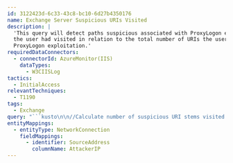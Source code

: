 ```yaml
---
id: 3122423d-6c33-43c8-bc10-6d27b4350176
name: Exchange Server Suspicious URIs Visited
description: |
  'This query will detect paths suspicious associated with ProxyLogon exploitation, it will then calculate the percentage of suspicious URIs
  the user had visited in relation to the total number of URIs the user has visited. This query will assist in the detection of automated
  ProxyLogon exploitation.'
requiredDataConnectors:
  - connectorId: AzureMonitor(IIS)
    dataTypes:
      - W3CIISLog
tactics:
  - InitialAccess
relevantTechniques:
  - T1190
tags:
  - Exchange
query: "```kusto\n\n//Calculate number of suspicious URI stems visited by user\nW3CIISLog \n| where not(ipv4_is_private(cIP))\n| where (csUriStem matches regex @\"\\/owa\\/auth\\/[A-Za-z0-9]{1,30}\\.js\") or (csUriStem matches regex @\"\\/ecp\\/[A-Za-z0-9]{1,30}\\.(js|flt|css)\") or (csUriStem =~ \"/ews/exchange.asmx\")\n| extend userHash = hash_md5(strcat(cIP, csUserAgent))\n| summarize susCount=dcount(csUriStem), make_list(csUriStem), min(TimeGenerated), max(TimeGenerated) by userHash, cIP, csUserAgent\n| join kind=leftouter  (\n  //Calculate unique URI stems visited by each user\n  W3CIISLog\n  | where not(ipv4_is_private(cIP))\n  | extend userHash = hash_md5(strcat(cIP, csUserAgent))\n  | summarize allCount=dcount(csUriStem) by userHash\n) on userHash\n//Find instances where only a common endpoint was seen\n| extend containsDefault = iff(list_csUriStem contains \"/ews/exchange.asmx\", 1, 0)\n//If we only see the common endpoint and nothing else dump it\n| extend result = iff(containsDefault == 1, containsDefault+susCount, 0)\n| where result != 2\n| extend susPercentage = susCount / allCount * 100\n| where susPercentage > 90\n| project StartTime=min_TimeGenerated, EndTime=max_TimeGenerated, AttackerIP=cIP, AttackerUA=csUserAgent, URIsVisited=list_csUriStem, suspiciousPercentage=susPercentage, allUriCount=allCount, suspiciousUriCount=susCount\n| extend timestamp = StartTime, IPCustomEntity = AttackerIP\n```"
entityMappings:
  - entityType: NetworkConnection
    fieldMappings:
      - identifier: SourceAddress
        columnName: AttackerIP
---
```


